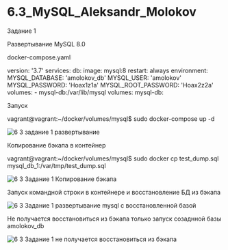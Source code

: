 # 6.3_MySQL_Aleksandr_Molokov

Задание 1

Развертывание MySQL 8.0 

docker-compose.yaml

version: '3.7'
services:
  db:
    image: mysql:8
    restart: always
    environment:
      MYSQL_DATABASE: 'amolokov_db'
      MYSQL_USER: 'amolokov'
      MYSQL_PASSWORD: 'Hoax1z1a'
      MYSQL_ROOT_PASSWORD: 'Hoax2z2a'
    volumes:
      - mysql-db:/var/lib/mysql
volumes:
  mysql-db:

Запуск

vagrant@vagrant:~/docker/volumes/mysql$ sudo docker-compose up -d

![6 3 задание 1 развертывание](https://user-images.githubusercontent.com/109212419/204364748-7312886e-9569-489e-bbbe-d7e24d530f4a.jpg)

Копирование бэкапа в контейнер

vagrant@vagrant:~/docker/volumes/mysql$ sudo docker cp test_dump.sql mysql_db_1:/var/tmp/test_dump.sql 

![6 3 Задание 1 Копирование бэкапа](https://user-images.githubusercontent.com/109212419/204370596-ea735491-04d7-46b8-93f6-dd99d7f338a7.jpg)


Запуск командной строки в контейнере и восстановление БД из бэкапа

![6 3 Задание 1 развертывание mysql с восстановленной базой](https://user-images.githubusercontent.com/109212419/204371117-443cea71-5c46-4414-8262-b64145c656fd.jpg)

Не получается восстановиться из бэкапа только запуск созаднной базы amolokov_db

![6 3 Задание 1 не получается восстановиться из бэкапа](https://user-images.githubusercontent.com/109212419/204371753-08f1754d-6ce0-42f9-98c7-97bb118db7df.jpg)






